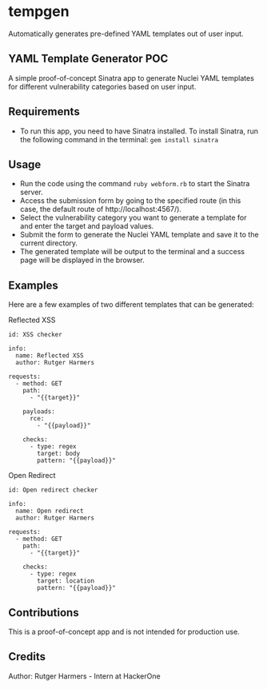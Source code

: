 # tempgen
Automatically generates pre-defined YAML templates out of user input.  

## YAML Template Generator POC
A simple proof-of-concept Sinatra app to generate Nuclei YAML templates for different vulnerability categories based on user input.

## Requirements
- To run this app, you need to have Sinatra installed. To install Sinatra, run the following command in the terminal:
```gem install sinatra```

## Usage
- Run the code using the command ```ruby webform.rb``` to start the Sinatra server.
- Access the submission form by going to the specified route (in this case, the default route of http://localhost:4567/).
- Select the vulnerability category you want to generate a template for and enter the target and payload values.
- Submit the form to generate the Nuclei YAML template and save it to the current directory.
- The generated template will be output to the terminal and a success page will be displayed in the browser.

## Examples
Here are a few examples of two different templates that can be generated:

Reflected XSS
```
id: XSS checker

info:
  name: Reflected XSS
  author: Rutger Harmers

requests:
  - method: GET
    path:
      - "{{target}}"

    payloads:
      rce:
        - "{{payload}}"

    checks:
      - type: regex
        target: body
        pattern: "{{payload}}"
```

Open Redirect
```
id: Open redirect checker

info:
  name: Open redirect
  author: Rutger Harmers

requests:
  - method: GET
    path:
      - "{{target}}"

    checks:
      - type: regex
        target: location
        pattern: "{{payload}}"

```

## Contributions
This is a proof-of-concept app and is not intended for production use.

## Credits
Author: Rutger Harmers - Intern at HackerOne
